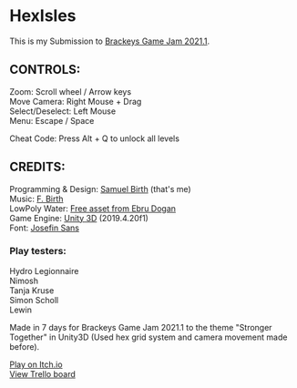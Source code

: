 # HexIsles

This is my Submission to [Brackeys Game Jam 2021.1](https://itch.io/jam/brackeys-5).

## CONTROLS:
Zoom: Scroll wheel / Arrow keys<br/>
Move Camera: Right Mouse + Drag<br/>
Select/Deselect: Left Mouse<br/>
Menu: Escape / Space<br/>

Cheat Code: Press Alt + Q to unlock all levels

## CREDITS:
Programming & Design: [Samuel Birth](https://rakkoon.itch.io) (that's me)<br/>
Music: [F. Birth](https://github.com/FBirth/)<br/>
LowPoly Water: [Free asset from Ebru Dogan](https://assetstore.unity.com/packages/tools/particles-effects/lowpoly-water-107563)<br/>
Game Engine: [Unity 3D](https://unity.com) (2019.4.20f1)<br/>
Font: [Josefin Sans](https://fonts.google.com/specimen/Josefin+Sans?preview.text_type=custom)<br/>

### Play testers:
Hydro Legionnaire<br/>
Nimosh<br/>
Tanja Kruse<br/>
Simon Scholl<br/>
Lewin<br/>

Made in 7 days for Brackeys Game Jam 2021.1 to the theme "Stronger Together" in Unity3D (Used hex grid system and camera movement made before).

[Play on Itch.io](https://rakkoon.itch.io/hexisles)<br/>
[View Trello board](https://trello.com/b/9QsKWOfz)
